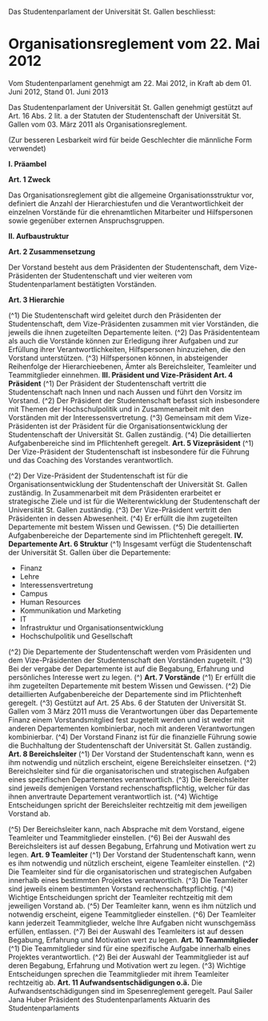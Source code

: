 Das Studentenparlament der Universität St. Gallen beschliesst:

# Organisationsreglement vom 22. Mai 2012

Vom Studentenparlament genehmigt am 22. Mai 2012, in Kraft ab dem 01. Juni 2012, Stand 01. Juni 2013

Das Studentenparlament der Universität St. Gallen genehmigt gestützt auf Art. 16 Abs. 2 lit. a der Statuten der Studentenschaft
der Universität St. Gallen vom 03. März 2011 als Organisationsreglement.

(Zur besseren Lesbarkeit wird für beide Geschlechter die männliche Form verwendet)

**I. Präambel**

**Art. 1 Zweck**

Das Organisationsreglement gibt die allgemeine Organisationsstruktur vor, definiert die Anzahl der Hierarchiestufen und die
Verantwortlichkeit der einzelnen Vorstände für die ehrenamtlichen Mitarbeiter und Hilfspersonen sowie gegenüber externen
Anspruchsgruppen.

**II. Aufbaustruktur**

**Art. 2 Zusammensetzung**

Der Vorstand besteht aus dem Präsidenten der Studentenschaft, dem Vize-Präsidenten der Studentenschaft und vier weiteren
vom Studentenparlament bestätigten Vorständen.

**Art. 3 Hierarchie**

(^1) Die Studentenschaft wird geleitet durch den Präsidenten der Studentenschaft, dem Vize-Präsidenten zusammen mit vier
Vorständen, die jeweils die ihnen zugeteilten Departemente leiten.
(^2) Das Präsidententeam als auch die Vorstände können zur Erledigung ihrer Aufgaben und zur Erfüllung ihrer
Verantwortlichkeiten, Hilfspersonen hinzuziehen, die den Vorstand unterstützen.
(^3) Hilfspersonen können, in absteigender Reihenfolge der Hierarchieebenen, Ämter als Bereichsleiter, Teamleiter und
Teammitglieder einnehmen.
**III. Präsident und Vize-Präsident
Art. 4 Präsident**
(^1) Der Präsident der Studentenschaft vertritt die Studentenschaft nach Innen und nach Aussen und führt den Vorsitz im
Vorstand.
(^2) Der Präsident der Studentenschaft befasst sich insbesondere mit Themen der Hochschulpolitik und in Zusammenarbeit mit
den Vorständen mit der Interessensvertretung.
(^3) Gemeinsam mit dem Vize-Präsidenten ist der Präsident für die Organisationsentwicklung der Studentenschaft der Universität
St. Gallen zuständig.
(^4) Die detaillierten Aufgabenbereiche sind im Pflichtenheft geregelt.
**Art. 5 Vizepräsident**
(^1) Der Vize-Präsident der Studentenschaft ist insbesondere für die Führung und das Coaching des Vorstandes verantwortlich.


(^2) Der Vize-Präsident der Studentenschaft ist für die Organisationsentwicklung der Studentenschaft der Universität St. Gallen
zuständig. In Zusammenarbeit mit dem Präsidenten erarbeitet er strategische Ziele und ist für die Weiterentwicklung der
Studentenschaft der Universität St. Gallen zuständig.
(^3) Der Vize-Präsident vertritt den Präsidenten in dessen Abwesenheit.
(^4) Er erfüllt die ihm zugeteilten Departemente mit bestem Wissen und Gewissen.
(^5) Die detaillierten Aufgabenbereiche der Departemente sind im Pflichtenheft geregelt.
**IV. Departemente
Art. 6 Struktur**
(^1) Insgesamt verfügt die Studentenschaft der Universität St. Gallen über die Departemente:

- Finanz
- Lehre
- Interessensvertretung
- Campus
- Human Resources
- Kommunikation und Marketing
- IT
- Infrastruktur und Organisationsentwicklung
- Hochschulpolitik und Gesellschaft

(^2) Die Departemente der Studentenschaft werden vom Präsidenten und dem Vize-Präsidenten der Studentenschaft den
Vorständen zugeteilt.
(^3) Bei der vergabe der Departemente ist auf die Begabung, Erfahrung und persönliches Interesse wert zu legen.
(^) **Art. 7 Vorstände**
(^1) Er erfüllt die ihm zugeteilten Departemente mit bestem Wissen und Gewissen.
(^2) Die detaillierten Aufgabenbereiche der Departemente sind im Pflichtenheft geregelt.
(^3) Gestützt auf Art. 25 Abs. 6 der Statuten der Universität St. Gallen vom 3 März 2011 muss die Verantwortungen über das
Departemente Finanz einem Vorstandsmitglied fest zugeteilt werden und ist weder mit anderen Departementen kombinierbar,
noch mit anderen Verantwortungen kombinierbar.
(^4) Der Vorstand Finanz ist für die finanzielle Führung sowie die Buchhaltung der Studentenschaft der Universität St. Gallen
zuständig.
**Art. 8 Bereichsleiter**
(^1) Der Vorstand der Studentenschaft kann, wenn es ihm notwendig und nützlich erscheint, eigene Bereichsleiter einsetzen.
(^2) Bereichsleiter sind für die organisatorischen und strategischen Aufgaben eines spezifischen Departementes verantwortlich.
(^3) Die Bereichsleiter sind jeweils demjenigen Vorstand rechenschaftspflichtig, welcher für das ihnen anvertraute Departement
verantwortlich ist.
(^4) Wichtige Entscheidungen spricht der Bereichsleiter rechtzeitig mit dem jeweiligen Vorstand ab.


(^5) Der Bereichsleiter kann, nach Absprache mit dem Vorstand, eigene Teamleiter und Teammitglieder einstellen.
(^6) Bei der Auswahl des Bereichsleiters ist auf dessen Begabung, Erfahrung und Motivation wert zu legen.
**Art. 9 Teamleiter**
(^1) Der Vorstand der Studentenschaft kann, wenn es ihm notwendig und nützlich erscheint, eigene Teamleiter einstellen.
(^2) Die Teamleiter sind für die organisatorischen und strategischen Aufgaben innerhalb eines bestimmten Projektes verantwortlich.
(^3) Die Teamleiter sind jeweils einem bestimmten Vorstand rechenschaftspflichtig.
(^4) Wichtige Entscheidungen spricht der Teamleiter rechtzeitig mit dem jeweiligen Vorstand ab.
(^5) Der Teamleiter kann, wenn es ihm nützlich und notwendig erscheint, eigene Teammitglieder einstellen.
(^6) Der Teamleiter kann jederzeit Teammitglieder, welche Ihre Aufgaben nicht wunschgemäss erfüllen, entlassen.
(^7) Bei der Auswahl des Teamleiters ist auf dessen Begabung, Erfahrung und Motivation wert zu legen.
**Art. 10 Teammitglieder**
(^1) Die Teammitglieder sind für eine spezifische Aufgabe innerhalb eines Projektes verantwortlich.
(^2) Bei der Auswahl der Teammitglieder ist auf deren Begabung, Erfahrung und Motivation wert zu legen.
(^3) Wichtige Entscheidungen sprechen die Teammitglieder mit ihrem Teamleiter rechtzeitig ab.
**Art. 11 Aufwandsentschädigungen o.ä.**
Die Aufwandsentschädigungen sind im Spesenreglement geregelt.
Paul Sailer Jana Huber
Präsident des Studentenparlaments Aktuarin des Studentenparlaments
